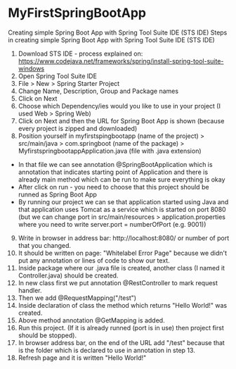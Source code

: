 # MyFirstSpringBootApp
Creating simple Spring Boot App with Spring Tool Suite IDE (STS IDE)
Steps in creating simple Spring Boot App with Spring Tool Suite IDE (STS IDE)
1. Download STS IDE - process explained on: https://www.codejava.net/frameworks/spring/install-spring-tool-suite-windows
2. Open Spring Tool Suite IDE
3. File > New > Spring Starter Project
4. Change Name, Description, Group and Package names
5. Click on Next
6. Choose which Dependency/ies would you like to use in your project (I used Web > Spring Web)
7. Click on Next and then the URL for Spring Boot App is shown (because every project is zipped and downloaded)
8. Position yourself in myfirstspingbootapp (name of the project) > src/main/java > com.springboot (name of the package) > MyfirstspringbootappApplication.java (file with .java extension)
* In that file we can see annotation @SpringBootApplication which is annotation that indicates starting point of Application and there is already main method which can be run to make sure everything is okay
* After click on run - you need to choose that this project should be runned as Spring Boot App
* By running our project we can se that application started using Java and that application uses Tomcat as a service which is started on port 8080 (but we can change port in src/main/resources > application.properties where you need to write server.port = numberOfPort (e.g. 9001))
9. Write in browser in address bar: http://localhost:8080/ or number of port that you changed.
10. It should be written on page: "Whitelabel Error Page" because we didn't put any annotation or lines of code to show our text.
11. Inside package where our .java file is created, another class (I named it Controller.java) should be created.
12. In new class first we put annotation @RestController to mark request handler.
13. Then we add @RequestMapping("/test") 
14. Inside declaration of class the method which returns "Hello World!" was created.
15. Above method annotation @GetMapping is added.
16. Run this project. (If it is already runned (port is in use) then project first should be stopped).
17. In browser address bar, on the end of the URL add "/test" because that is the folder which is declared to use in annotation in step 13.
18. Refresh page and it is written "Hello World!"
